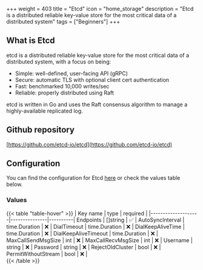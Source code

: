 +++
weight = 403
title = "Etcd"
icon = "home_storage"
description = "Etcd is a distributed reliable key-value store for the most critical data of a distributed system"
tags = ["Beginners"]
+++

## What is Etcd
etcd is a distributed reliable key-value store for the most critical data of a distributed system, with a focus on being:
* Simple: well-defined, user-facing API (gRPC)
* Secure: automatic TLS with optional client cert authentication
* Fast: benchmarked 10,000 writes/sec
* Reliable: properly distributed using Raft

etcd is written in Go and uses the Raft consensus algorithm to manage a highly-available replicated log.

## Github repository
[https://github.com/etcd-io/etcd](https://github.com/etcd-io/etcd)

## Configuration
You can find the configuration for Etcd [here](https://github.com/etcd-io/etcd/blob/main/client/v3/config.go#L28) or check the values table below.

### Values
{{< table "table-hover" >}}
| Key name           | type          | required |
|--------------------|---------------|----------|
Endpoints            | []string      | ✅       |
AutoSyncInterval     | time.Duration | ❌       |
DialTimeout          | time.Duration | ❌       |
DialKeepAliveTime    | time.Duration | ❌       |
DialKeepAliveTimeout | time.Duration | ❌       |
MaxCallSendMsgSize   | int           | ❌       |
MaxCallRecvMsgSize   | int           | ❌       |
Username             | string        | ❌       |
Password             | string        | ❌       |
RejectOldCluster     | bool          | ❌       |
PermitWithoutStream  | bool          | ❌       |         
{{< /table >}}

